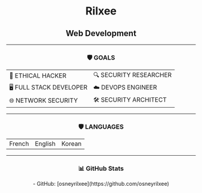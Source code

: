 <h1 align="center">Rilxee</h1>
<h2 align="center">Web Development</h2>

____

<h3 align="center">🛡️ GOALS</h3>
<div align="center">
  <table>
  <thead>
    <tr>
    </tr>
  </thead>
  <tbody>
    <tr>
      <td scope="row">🔐 ETHICAL HACKER</td>
      <td>🔍 SECURITY RESEARCHER</td>
    </tr>
    <tr>
      <td scope="row">🖥️ FULL STACK DEVELOPER</td>
      <td>☁️ DEVOPS ENGINEER</td>
    </tr>
    <tr>
      <td scope="row">🌐 NETWORK SECURITY</td>
      <td>🛠️ SECURITY ARCHITECT</td>
    </tr>
  </tbody>
</table>
</div>

____

<h3 align="center">🛡️ LANGUAGES</h3>
<div align="center">
  <table>
  <thead>
    <tr>
    </tr>
  </thead>
  <tbody>
    <tr>
      <td scope="row">French</td>
      <td>English</td>
      <td>Korean</td>
    </tr>
  </tbody>
</table>
</div>

____
<div align="center">
<h3>📊 GitHub Stats</h3>
- GitHub: [osneyrilxee](https://github.com/osneyrilxee)
</div>
